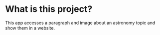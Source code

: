 # What is this project?
This app accesses a paragraph and image about an astronomy topic and show them in a website.